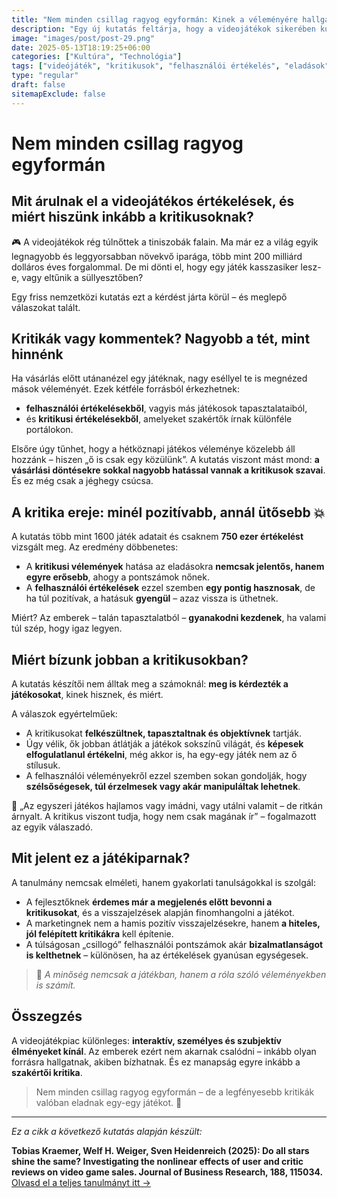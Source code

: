 ```yaml
---
title: "Nem minden csillag ragyog egyformán: Kinek a véleményére hallgatunk, amikor játékot választunk?"
description: "Egy új kutatás feltárja, hogy a videojátékok sikerében kulcsszerepe van a kritikusoknak – és nem is akármilyen módon."
image: "images/post/post-29.png"
date: 2025-05-13T18:19:25+06:00
categories: ["Kultúra", "Technológia"]
tags: ["videójáték", "kritikusok", "felhasználói értékelés", "eladások", "online vélemények"]
type: "regular"
draft: false
sitemapExclude: false
---
```


# Nem minden csillag ragyog egyformán  
## Mit árulnak el a videojátékos értékelések, és miért hiszünk inkább a kritikusoknak?

🎮 A videojátékok rég túlnőttek a tiniszobák falain. Ma már ez a világ egyik legnagyobb és leggyorsabban növekvő iparága, több mint 200 milliárd dolláros éves forgalommal. De mi dönti el, hogy egy játék kasszasiker lesz-e, vagy eltűnik a süllyesztőben?

Egy friss nemzetközi kutatás ezt a kérdést járta körül – és meglepő válaszokat talált.

## Kritikák vagy kommentek? Nagyobb a tét, mint hinnénk

Ha vásárlás előtt utánanézel egy játéknak, nagy eséllyel te is megnézed mások véleményét. Ezek kétféle forrásból érkezhetnek:
- **felhasználói értékelésekből**, vagyis más játékosok tapasztalataiból,
- és **kritikusi értékelésekből**, amelyeket szakértők írnak különféle portálokon.

Elsőre úgy tűnhet, hogy a hétköznapi játékos véleménye közelebb áll hozzánk – hiszen „ő is csak egy közülünk”. A kutatás viszont mást mond: **a vásárlási döntésekre sokkal nagyobb hatással vannak a kritikusok szavai**. És ez még csak a jéghegy csúcsa.

## A kritika ereje: minél pozitívabb, annál ütősebb 💥

A kutatás több mint 1600 játék adatait és csaknem **750 ezer értékelést** vizsgált meg. Az eredmény döbbenetes:
- A **kritikusi vélemények** hatása az eladásokra **nemcsak jelentős, hanem egyre erősebb**, ahogy a pontszámok nőnek.
- A **felhasználói értékelések** ezzel szemben **egy pontig hasznosak**, de ha túl pozitívak, a hatásuk **gyengül** – azaz vissza is üthetnek.

Miért? Az emberek – talán tapasztalatból – **gyanakodni kezdenek**, ha valami túl szép, hogy igaz legyen.

## Miért bízunk jobban a kritikusokban?

A kutatás készítői nem álltak meg a számoknál: **meg is kérdezték a játékosokat**, kinek hisznek, és miért.

A válaszok egyértelműek:
- A kritikusokat **felkészültnek, tapasztaltnak és objektívnek** tartják.
- Úgy vélik, ők jobban átlátják a játékok sokszínű világát, és **képesek elfogulatlanul értékelni**, még akkor is, ha egy-egy játék nem az ő stílusuk.
- A felhasználói véleményekről ezzel szemben sokan gondolják, hogy **szélsőségesek, túl érzelmesek vagy akár manipuláltak lehetnek**.

🤔 „Az egyszeri játékos hajlamos vagy imádni, vagy utálni valamit – de ritkán árnyalt. A kritikus viszont tudja, hogy nem csak magának ír” – fogalmazott az egyik válaszadó.

## Mit jelent ez a játékiparnak?

A tanulmány nemcsak elméleti, hanem gyakorlati tanulságokkal is szolgál:
- A fejlesztőknek **érdemes már a megjelenés előtt bevonni a kritikusokat**, és a visszajelzések alapján finomhangolni a játékot.
- A marketingnek nem a hamis pozitív visszajelzésekre, hanem **a hiteles, jól felépített kritikákra** kell építenie.
- A túlságosan „csillogó” felhasználói pontszámok akár **bizalmatlanságot is kelthetnek** – különösen, ha az értékelések gyanúsan egységesek.

> 🎯 *A minőség nemcsak a játékban, hanem a róla szóló véleményekben is számít.*

## Összegzés

A videojátékpiac különleges: **interaktív, személyes és szubjektív élményeket kínál**. Az emberek ezért nem akarnak csalódni – inkább olyan forrásra hallgatnak, akiben bízhatnak. És ez manapság egyre inkább a **szakértői kritika**.

> Nem minden csillag ragyog egyformán – de a legfényesebb kritikák valóban eladnak egy-egy játékot. 🌟

---

*Ez a cikk a következő kutatás alapján készült:*

**Tobias Kraemer, Welf H. Weiger, Sven Heidenreich (2025): Do all stars shine the same? Investigating the nonlinear effects of user and critic reviews on video game sales. Journal of Business Research, 188, 115034.**  
[Olvasd el a teljes tanulmányt itt →](https://doi.org/10.1016/j.jbusres.2024.115034)
